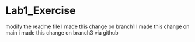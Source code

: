 # Lab1_Exercise
modify the readme file
I made this change on branch1
I made this change on main
i made this change on branch3 via github
